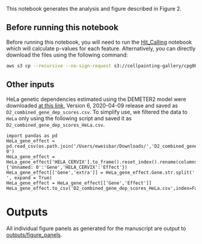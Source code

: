 This notebook generates the analysis and figure described in Figure 2.

## Before running this notebook

Before running this notebook, you will need to run the [Hit_Calling]('../Hit_Calling/per_feature_hit_calling.ipynb') notebook which will calculate p-values for each feature.
Alternatively, you can directly download the files using the following command:

```bash
aws s3 cp --recursive --no-sign-request s3://cellpainting-gallery/cpg0021-periscope/broad/workspace/publication_data/2022_PERISCOPE ../Hit_Calling/outputs/ --exclude "*" --include "*_mann_whitney_*"
```

## Other inputs

HeLa genetic dependencies estimated using the DEMETER2 model were downloaded [at this link](https://figshare.com/ndownloader/files/13515395), Version 6, 2020-04-09 release and saved as `D2_combined_gene_dep_scores.csv`.
To simplify use, we filtered the data to `HeLa` only using the following script and saved it as `D2_combined_gene_dep_scores_HeLa.csv`.
```python3
import pandas as pd
HeLa_gene_effect = pd.read_csv(os.path.join('/Users/eweisbar/Downloads/','D2_combined_gene_dep_scores.csv')).set_index('Unnamed: 0')
HeLa_gene_effect = HeLa_gene_effect['HELA_CERVIX'].to_frame().reset_index().rename(columns={'Unnamed: 0':'Gene','HELA_CERVIX':'Effect'})
HeLa_gene_effect[['Gene','extra']] = HeLa_gene_effect.Gene.str.split(' ', expand = True)
HeLa_gene_effect = HeLa_gene_effect[['Gene','Effect']]
HeLa_gene_effect.to_csv('D2_combined_gene_dep_scores_HeLa.csv',index=False)
```

# Outputs

All individual figure panels as generated for the manuscript are output to [outputs/figure_panels](outputs/figure_panels/).
